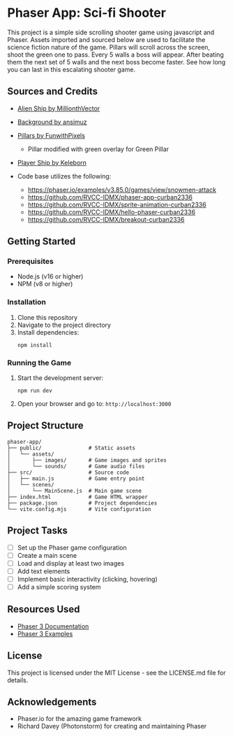 # Phaser App: Sci-fi Shooter

This project is a simple side scrolling shooter game using javascript and Phaser. Assets imported and sourced below are used to facilitate the science fiction nature of the game. Pillars will scroll across the screen, shoot the green one to pass. Every 5 walls a boss will appear. After beating them the next set of 5 walls and the next boss become faster. See how long you can last in this escalating shooter game.

## Sources and Credits

- [Alien Ship by MillionthVector](https://opengameart.org/content/green-alien-spaceship)
- [Background by ansimuz](https://ansimuz.itch.io/warped-sci-fi-lab)
- [Pillars by FunwithPixels](https://opengameart.org/content/sci-fi-blue-pillar)
  - Pillar modified with green overlay for Green Pillar
- [Player Ship by Keleborn](https://opengameart.org/content/spaceship-1-0)

- Code base utilizes the following:
  - https://phaser.io/examples/v3.85.0/games/view/snowmen-attack
  - https://github.com/RVCC-IDMX/phaser-app-curban2336
  - https://github.com/RVCC-IDMX/sprite-animation-curban2336
  - https://github.com/RVCC-IDMX/hello-phaser-curban2336
  - https://github.com/RVCC-IDMX/breakout-curban2336

## Getting Started

### Prerequisites

- Node.js (v16 or higher)
- NPM (v8 or higher)

### Installation

1. Clone this repository
2. Navigate to the project directory
3. Install dependencies:
   ```
   npm install
   ```

### Running the Game

1. Start the development server:
   ```
   npm run dev
   ```
2. Open your browser and go to: `http://localhost:3000`

## Project Structure

```
phaser-app/
├── public/               # Static assets
│   └── assets/
│       ├── images/       # Game images and sprites
│       └── sounds/       # Game audio files
├── src/                  # Source code
│   ├── main.js           # Game entry point
│   └── scenes/
│       └── MainScene.js  # Main game scene
├── index.html            # Game HTML wrapper
├── package.json          # Project dependencies
└── vite.config.mjs       # Vite configuration
```

## Project Tasks

- [ ] Set up the Phaser game configuration
- [ ] Create a main scene
- [ ] Load and display at least two images
- [ ] Add text elements
- [ ] Implement basic interactivity (clicking, hovering)
- [ ] Add a simple scoring system

## Resources Used

- [Phaser 3 Documentation](https://photonstorm.github.io/phaser3-docs/)
- [Phaser 3 Examples](https://phaser.io/examples)

## License

This project is licensed under the MIT License - see the LICENSE.md file for details.

## Acknowledgements

- Phaser.io for the amazing game framework
- Richard Davey (Photonstorm) for creating and maintaining Phaser